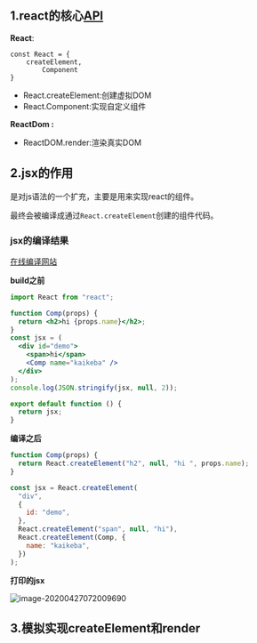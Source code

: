 ## 1.react的核心[API](https://github.com/facebook/react/blob/master/packages/react/src/React.js)

**React**:

```
const React = {
    createElement,
		Component
}
```

- React.createElement:创建虚拟DOM
- React.Component:实现自定义组件

**ReactDom :**

- ReactDOM.render:渲染真实DOM



## 2.jsx的作用

是对js语法的一个扩充，主要是用来实现react的组件。

最终会被编译成通过`React.createElement`创建的组件代码。

### jsx的编译结果

[在线编译网站](https://babeljs.io/repl/#?browsers=&build=&builtIns=false&spec=false&loose=false&code_lz=Q&debug=false&forceAllTransforms=false&shippedProposals=false&circleciRepo=&evaluate=false&fileSize=false&timeTravel=false&sourceType=module&lineWrap=true&presets=es2015%2Creact%2Cstage-2&prettier=false&targets=&version=7.9.0&externalPlugins=)

**build之前**

```jsx
import React from "react";

function Comp(props) {
  return <h2>hi {props.name}</h2>;
}
const jsx = (
  <div id="demo">
    <span>hi</span>
    <Comp name="kaikeba" />
  </div>
);
console.log(JSON.stringify(jsx, null, 2));

export default function () {
  return jsx;
}
```

**编译之后**

```jsx
function Comp(props) {
  return React.createElement("h2", null, "hi ", props.name);
}

const jsx = React.createElement(
  "div",
  {
    id: "demo",
  },
  React.createElement("span", null, "hi"),
  React.createElement(Comp, {
    name: "kaikeba",
  })
);
```

**打印的jsx**

![image-20200427072009690](https://ipic-coda.oss-cn-beijing.aliyuncs.com/2020-04-26-232009.png)



## 3.模拟实现createElement和render

